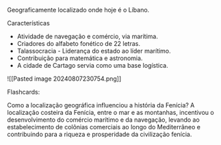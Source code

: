 Geograficamente localizado onde hoje é o Líbano.

Características
- Atividade de navegação e comércio, via marítima.
- Criadores do alfabeto fonético de 22 letras.
- Talassocracia - Liderança do estado ao líder marítimo.
- Contribuição para matemática e astronomia.
- A cidade de Cartago servia como uma base logística.

![[Pasted image 20240807230754.png]]

Flashcards:

Como a localização geográfica influenciou a história da Fenícia?
A localização costeira da Fenícia, entre o mar e as montanhas, incentivou o desenvolvimento do comércio marítimo e da navegação, levando ao estabelecimento de colônias comerciais ao longo do Mediterrâneo e contribuindo para a riqueza e prosperidade da civilização fenícia.